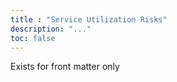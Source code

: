 ```yaml
---
title : "Service Utilization Risks"
description: "..."
toc: false
---
```


Exists for front matter only
